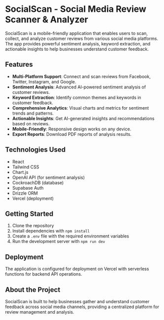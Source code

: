 # SocialScan - Social Media Review Scanner & Analyzer

SocialScan is a mobile-friendly application that enables users to scan, collect, and analyze customer reviews from various social media platforms. The app provides powerful sentiment analysis, keyword extraction, and actionable insights to help businesses understand customer feedback.

## Features

- **Multi-Platform Support**: Connect and scan reviews from Facebook, Twitter, Instagram, and Google.
- **Sentiment Analysis**: Advanced AI-powered sentiment analysis of customer reviews.
- **Keyword Extraction**: Identify common themes and keywords in customer feedback.
- **Comprehensive Analytics**: Visual charts and metrics for sentiment trends and patterns.
- **Actionable Insights**: Get AI-generated insights and recommendations based on reviews.
- **Mobile-Friendly**: Responsive design works on any device.
- **Export Reports**: Download PDF reports of analysis results.

## Technologies Used

- React
- Tailwind CSS
- Chart.js
- OpenAI API (for sentiment analysis)
- CockroachDB (database)
- Supabase Auth
- Drizzle ORM
- Vercel (deployment)

## Getting Started

1. Clone the repository
2. Install dependencies with `npm install`
3. Create a `.env` file with the required environment variables
4. Run the development server with `npm run dev`

## Deployment

The application is configured for deployment on Vercel with serverless functions for backend API operations.

## About the Project

SocialScan is built to help businesses gather and understand customer feedback across social media channels, providing a centralized platform for review management and analysis.